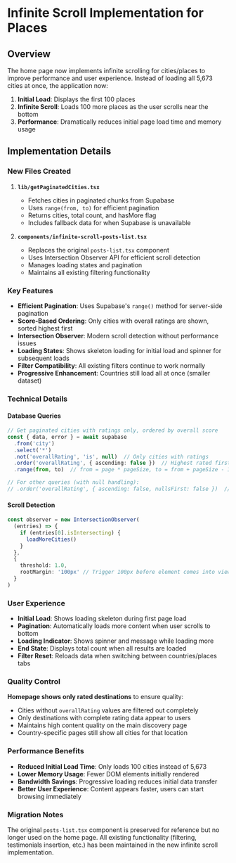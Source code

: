 # Infinite Scroll Implementation for Places

## Overview

The home page now implements infinite scrolling for cities/places to improve performance and user experience. Instead of loading all 5,673 cities at once, the application now:

1. **Initial Load**: Displays the first 100 places
2. **Infinite Scroll**: Loads 100 more places as the user scrolls near the bottom
3. **Performance**: Dramatically reduces initial page load time and memory usage

## Implementation Details

### New Files Created

1. **`lib/getPaginatedCities.tsx`**
   - Fetches cities in paginated chunks from Supabase
   - Uses `range(from, to)` for efficient pagination
   - Returns cities, total count, and hasMore flag
   - Includes fallback data for when Supabase is unavailable

2. **`components/infinite-scroll-posts-list.tsx`**
   - Replaces the original `posts-list.tsx` component
   - Uses Intersection Observer API for efficient scroll detection
   - Manages loading states and pagination
   - Maintains all existing filtering functionality

### Key Features

- **Efficient Pagination**: Uses Supabase's `range()` method for server-side pagination
- **Score-Based Ordering**: Only cities with overall ratings are shown, sorted highest first
- **Intersection Observer**: Modern scroll detection without performance issues
- **Loading States**: Shows skeleton loading for initial load and spinner for subsequent loads
- **Filter Compatibility**: All existing filters continue to work normally
- **Progressive Enhancement**: Countries still load all at once (smaller dataset)

### Technical Details

#### Database Queries
```typescript
// Get paginated cities with ratings only, ordered by overall score
const { data, error } = await supabase
  .from('city')
  .select('*')
  .not('overallRating', 'is', null)  // Only cities with ratings
  .order('overallRating', { ascending: false })  // Highest rated first
  .range(from, to)  // from = page * pageSize, to = from + pageSize - 1

// For other queries (with null handling):
// .order('overallRating', { ascending: false, nullsFirst: false })  // nullsFirst, not nullsLast
```

#### Scroll Detection
```typescript
const observer = new IntersectionObserver(
  (entries) => {
    if (entries[0].isIntersecting) {
      loadMoreCities()
    }
  },
  {
    threshold: 1.0,
    rootMargin: '100px' // Trigger 100px before element comes into view
  }
)
```

### User Experience

- **Initial Load**: Shows loading skeleton during first page load
- **Pagination**: Automatically loads more content when user scrolls to bottom
- **Loading Indicator**: Shows spinner and message while loading more
- **End State**: Displays total count when all results are loaded
- **Filter Reset**: Reloads data when switching between countries/places tabs

### Quality Control

**Homepage shows only rated destinations** to ensure quality:
- Cities without `overallRating` values are filtered out completely
- Only destinations with complete rating data appear to users  
- Maintains high content quality on the main discovery page
- Country-specific pages still show all cities for that location

### Performance Benefits

- **Reduced Initial Load Time**: Only loads 100 cities instead of 5,673
- **Lower Memory Usage**: Fewer DOM elements initially rendered
- **Bandwidth Savings**: Progressive loading reduces initial data transfer
- **Better User Experience**: Content appears faster, users can start browsing immediately

### Migration Notes

The original `posts-list.tsx` component is preserved for reference but no longer used on the home page. All existing functionality (filtering, testimonials insertion, etc.) has been maintained in the new infinite scroll implementation.
